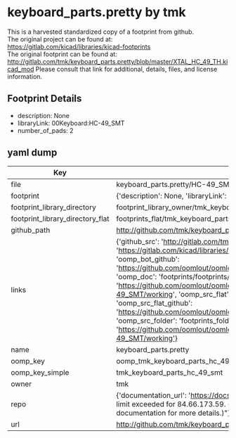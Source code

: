 # keyboard_parts.pretty by tmk  
This is a harvested standardized copy of a footprint from github.  
The original project can be found at:  
https://gitlab.com/kicad/libraries/kicad-footprints  
The original footprint can be found at:
http://gitlab.com/tmk/keyboard_parts.pretty/blob/master/XTAL_HC_49_TH.kicad_mod
Please consult that link for additional, details, files, and license information.  
## Footprint Details
* description: None  
* libraryLink: 00Keyboard:HC-49_SMT  
* number_of_pads: 2  
## yaml dump  
| Key | Value |  
| --- | --- |  
| file | keyboard_parts.pretty/HC-49_SMT.kicad_mod |  
| footprint | {'description': None, 'libraryLink': '00Keyboard:HC-49_SMT', 'number_of_pads': 2} |  
| footprint_library_directory | footprint_library_owner/tmk_keyboard_parts.pretty |  
| footprint_library_directory_flat | footprints_flat/tmk_keyboard_parts_hc_49_smt/working |  
| github_path | http://github.com/tmk/keyboard_parts.pretty/blob/master/HC-49_SMT.kicad_mod |  
| links | {'github_src': 'http://gitlab.com/tmk/keyboard_parts.pretty/blob/master/XTAL_HC_49_TH.kicad_mod', 'github_src_repo': 'https://gitlab.com/kicad/libraries/kicad-footprints', 'oomp_bot': 'footprints/tmk_keyboard_parts_hc_49_smt/working', 'oomp_bot_github': 'https://github.com/oomlout/oomlout_oomp_footprint_bot/tree/main/footprints/tmk_keyboard_parts_hc_49_smt/working', 'oomp_doc': 'footprints/footprints/tmk/keyboard_parts/HC-49_SMT/working/', 'oomp_doc_github': 'https://github.com/oomlout/oomlout_oomp_footprint_doc/tree/main/footprints/footprints/tmk/keyboard_parts/HC-49_SMT/working', 'oomp_src_flat': 'footprints_flat/footprints_flat/tmk_keyboard_parts_hc_49_smt/working', 'oomp_src_flat_github': 'https://github.com/oomlout/oomlout_oomp_footprint_src/tree/main/footprints_flat/tmk_keyboard_parts_hc_49_smt/working', 'oomp_src_folder': 'footprints_folder/footprints_folder/tmk/keyboard_parts/HC-49_SMT/working', 'oomp_src_folder_github': 'https://github.com/oomlout/oomlout_oomp_footprint_src/tree/main/footprints_folder/tmk/keyboard_parts/HC-49_SMT/working'} |  
| name | keyboard_parts.pretty |  
| oomp_key | oomp_tmk_keyboard_parts_hc_49_smt |  
| oomp_key_simple | tmk_keyboard_parts_hc_49_smt |  
| owner | tmk |  
| repo | {'documentation_url': 'https://docs.github.com/rest/overview/resources-in-the-rest-api#rate-limiting', 'message': "API rate limit exceeded for 84.66.173.59. (But here's the good news: Authenticated requests get a higher rate limit. Check out the documentation for more details.)"} |  
| url | http://github.com/tmk/keyboard_parts.pretty |  

